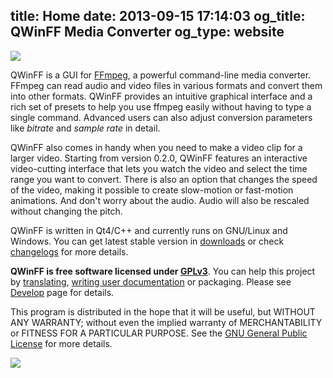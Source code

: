 title: Home
date: 2013-09-15 17:14:03
og_title: QWinFF Media Converter
og_type: website
---

<a href="/img/screenshot/qwinff_showcase.png"><img src="/img/screenshot/qwinff_showcase.png"></img></a>

QWinFF is a GUI for [FFmpeg](http://ffmpeg.org), a powerful command-line media converter. FFmpeg can read audio and video files in various formats and convert them into other formats. QWinFF provides an intuitive graphical interface and a rich set of presets to help you use ffmpeg easily without having to type a single command. Advanced users can also adjust conversion parameters like *bitrate* and *sample rate* in detail.

QWinFF also comes in handy when you need to make a video clip for a larger video. Starting from version 0.2.0, QWinFF features an interactive video-cutting interface that lets you watch the video and select the time range you want to convert. There is also an option that changes the speed of the video, making it possible to create slow-motion or fast-motion animations. And don't worry about the audio. Audio will also be rescaled without changing the pitch.

QWinFF is written in Qt4/C++ and currently runs on GNU/Linux and Windows. You can get latest stable version in [downloads](downloads.html) or check [changelogs](news) for more details.

**QWinFF is free software licensed under [GPLv3](http://www.gnu.org/licenses/gpl.html)**. You can help this project by [translating](translate.html), [writing user documentation](https://github.com/qwinff/qwinff-doc) or packaging. Please see [Develop](develop.html) page for details.

This program is distributed in the hope that it will be useful, but WITHOUT ANY WARRANTY; without even the implied warranty of MERCHANTABILITY or FITNESS FOR A PARTICULAR PURPOSE. See the [GNU General Public License](http://www.gnu.org/licenses/gpl.html) for more details.

<img src="/img/moe/qwinff_2013.jpg">
